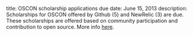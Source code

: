 title: OSCON scholarship applications due
date: June 15, 2013
description: Scholarships for OSCON offered by Github (5) and NewRelic (3) are due. These scholarships are offered based on community participation and contribution to open source. More info [here](http://www.oscon.com/oscon2013/public/content/scholarships).